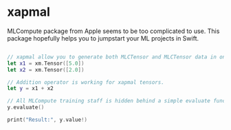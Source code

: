 # xapmal

MLCompute package from Apple seems to be too complicated to use. This package hopefully helps you to jumpstart your ML projects in Swift.

``` swift

// xapmal allow you to generate both MLCTensor and MLCTensor data in one structure xm.Tensor.
let x1 = xm.Tensor([5.0])
let x2 = xm.Tensor([2.0])

// Addition operator is working for xapmal tensors.
let y = x1 + x2

// All MLCompute training staff is hidden behind a simple evaluate function
y.evaluate()

print("Result:", y.value!)
```

